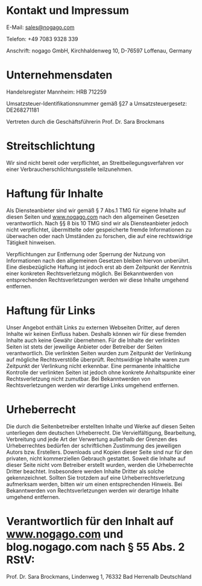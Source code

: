 # Kontakt und Impressum

E-Mail: sales@nogago.com

Telefon: +49 7083 9328 339

Anschrift: nogago GmbH, Kirchhaldenweg 10, D-76597 Loffenau, Germany


# Unternehmensdaten

Handelsregister Mannheim: HRB 712259

Umsatzsteuer-Identifikationsnummer gemäß §27 a Umsatzsteuergesetz:  DE268271181

Vertreten durch die Geschäftsführerin Prof. Dr. Sara Brockmans


# Streitschlichtung 

Wir sind nicht bereit oder verpflichtet, an Streitbeilegungsverfahren vor einer Verbraucherschlichtungsstelle teilzunehmen. 

# Haftung für Inhalte 

Als Diensteanbieter sind wir gemäß § 7 Abs.1 TMG für eigene Inhalte auf diesen Seiten und www.nogago.com nach den allgemeinen Gesetzen verantwortlich. Nach §§ 8 bis 10 TMG sind wir als Diensteanbieter jedoch nicht verpflichtet, übermittelte oder gespeicherte fremde Informationen zu überwachen oder nach Umständen zu forschen, die auf eine rechtswidrige Tätigkeit hinweisen. 

Verpflichtungen zur Entfernung oder Sperrung der Nutzung von Informationen nach den allgemeinen Gesetzen bleiben hiervon unberührt. Eine diesbezügliche Haftung ist jedoch erst ab dem Zeitpunkt der Kenntnis einer konkreten Rechtsverletzung möglich. Bei Bekanntwerden von entsprechenden Rechtsverletzungen werden wir diese Inhalte umgehend entfernen. 

# Haftung für Links 

Unser Angebot enthält Links zu externen Webseiten Dritter, auf deren Inhalte wir keinen Einfluss haben. Deshalb können wir für diese fremden Inhalte auch keine Gewähr übernehmen. Für die Inhalte der verlinkten Seiten ist stets der jeweilige Anbieter oder Betreiber der Seiten verantwortlich. Die verlinkten Seiten wurden zum Zeitpunkt der Verlinkung auf mögliche Rechtsverstöße überprüft. Rechtswidrige Inhalte waren zum Zeitpunkt der Verlinkung nicht erkennbar. Eine permanente inhaltliche Kontrolle der verlinkten Seiten ist jedoch ohne konkrete Anhaltspunkte einer Rechtsverletzung nicht zumutbar. Bei Bekanntwerden von Rechtsverletzungen werden wir derartige Links umgehend entfernen. 

# Urheberrecht 

Die durch die Seitenbetreiber erstellten Inhalte und Werke auf diesen Seiten unterliegen dem deutschen Urheberrecht. Die Vervielfältigung, Bearbeitung, Verbreitung und jede Art der Verwertung außerhalb der Grenzen des Urheberrechtes bedürfen der schriftlichen Zustimmung des jeweiligen Autors bzw. Erstellers. Downloads und Kopien dieser Seite sind nur für den privaten, nicht kommerziellen Gebrauch gestattet. Soweit die Inhalte auf dieser Seite nicht vom Betreiber erstellt wurden, werden die Urheberrechte Dritter beachtet. Insbesondere werden Inhalte Dritter als solche gekennzeichnet. Sollten Sie trotzdem auf eine Urheberrechtsverletzung aufmerksam werden, bitten wir um einen entsprechenden Hinweis. Bei Bekanntwerden von Rechtsverletzungen werden wir derartige Inhalte umgehend entfernen. 

# Verantwortlich für den Inhalt auf www.nogago.com und blog.nogago.com nach § 55 Abs. 2 RStV: 
Prof. Dr. Sara Brockmans, Lindenweg 1, 76332 Bad Herrenalb Deutschland 
